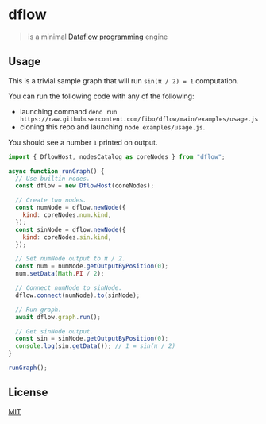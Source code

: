 # dflow

> is a minimal [Dataflow programming][dataflow-wikipedia] engine

## Usage

This is a trivial sample graph that will run `sin(π / 2) = 1` computation.

You can run the following code with any of the following:

- launching command
  `deno run https://raw.githubusercontent.com/fibo/dflow/main/examples/usage.js`
- cloning this repo and launching `node examples/usage.js`.

You should see a number `1` printed on output.

```js
import { DflowHost, nodesCatalog as coreNodes } from "dflow";

async function runGraph() {
  // Use builtin nodes.
  const dflow = new DflowHost(coreNodes);

  // Create two nodes.
  const numNode = dflow.newNode({
    kind: coreNodes.num.kind,
  });
  const sinNode = dflow.newNode({
    kind: coreNodes.sin.kind,
  });

  // Set numNode output to π / 2.
  const num = numNode.getOutputByPosition(0);
  num.setData(Math.PI / 2);

  // Connect numNode to sinNode.
  dflow.connect(numNode).to(sinNode);

  // Run graph.
  await dflow.graph.run();

  // Get sinNode output.
  const sin = sinNode.getOutputByPosition(0);
  console.log(sin.getData()); // 1 = sin(π / 2)
}

runGraph();
```

## License

[MIT](http://g14n.info/mit-license)

[dataflow-wikipedia]: http://en.wikipedia.org/wiki/Dataflow_programming "Dataflow programming"

